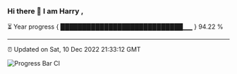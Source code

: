 ### Hi there 👋 I am Harry , 

⏳ Year progress { ████████████████████████████▁▁ } 94.22 %

---

⏰ Updated on Sat, 10 Dec 2022 21:33:12 GMT

![Progress Bar CI](https://github.com/duykhang68/duykhang68/workflows/Progress%20Bar%20CI/badge.svg)
